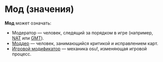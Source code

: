 # Мод (значения)

**Мод** может означать:

- Модератор — человек, следящий за порядком в игре (например, [NAT](/wiki/People/The_Team/Nomination_Assessment_Team) или [GMT](/wiki/People/The_Team/Global_Moderation_Team)).
- [Моддер](/wiki/Modding) — человек, занимающийся критикой и исправлением карт.
- [Игровой модификатор](/wiki/Game_modifier) — механика osu!, изменяющая игровой процесс.
